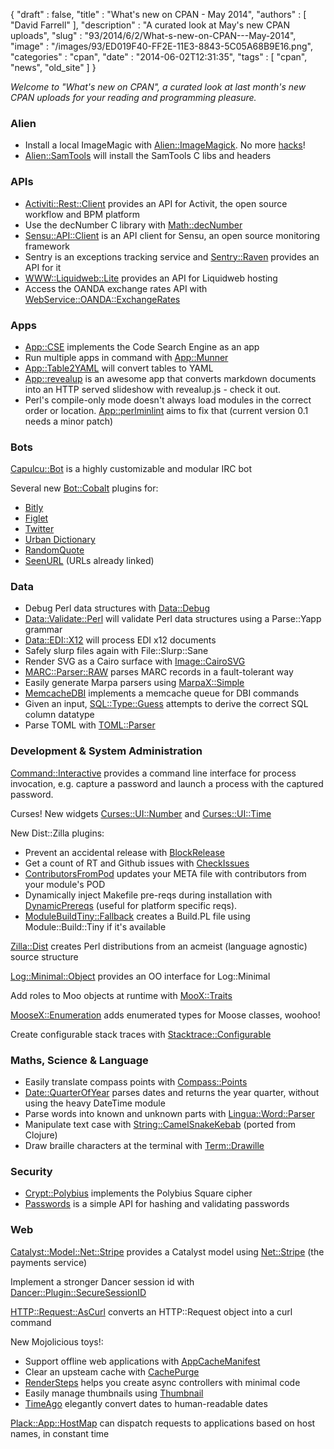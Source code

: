 {
   "draft" : false,
   "title" : "What's new on CPAN - May 2014",
   "authors" : [
      "David Farrell"
   ],
   "description" : "A curated look at May's new CPAN uploads",
   "slug" : "93/2014/6/2/What-s-new-on-CPAN---May-2014",
   "image" : "/images/93/ED019F40-FF2E-11E3-8843-5C05A68B9E16.png",
   "categories" : "cpan",
   "date" : "2014-06-02T12:31:35",
   "tags" : [
      "cpan",
      "news",
      "old_site"
   ]
}


*Welcome to "What's new on CPAN", a curated look at last month's new CPAN uploads for your reading and programming pleasure.*

### Alien

-   Install a local ImageMagic with [Alien::ImageMagick](https://metacpan.org/pod/Alien::ImageMagick). No more [hacks](http://perltricks.com/article/57/2014/1/1/Shazam-Use-Image-Magick-with-Perlbrew-in-minutes)!
-   [Alien::SamTools](https://metacpan.org/pod/Alien::SamTools) will install the SamTools C libs and headers

### APIs

-   [Activiti::Rest::Client](https://metacpan.org/pod/Activiti::Rest::Client) provides an API for Activit, the open source workflow and BPM platform
-   Use the decNumber C library with [Math::decNumber](https://metacpan.org/pod/Math::decNumber)
-   [Sensu::API::Client](https://metacpan.org/pod/Sensu::API::Client) is an API client for Sensu, an open source monitoring framework
-   Sentry is an exceptions tracking service and [Sentry::Raven](https://metacpan.org/pod/Sentry::Raven) provides an API for it
-   [WWW::Liquidweb::Lite](https://metacpan.org/pod/WWW::Liquidweb::Lite) provides an API for Liquidweb hosting
-   Access the OANDA exchange rates API with [WebService::OANDA::ExchangeRates](https://metacpan.org/pod/WebService::OANDA::ExchangeRates)

### Apps

-   [App::CSE](https://metacpan.org/pod/App::CSE) implements the Code Search Engine as an app
-   Run multiple apps in command with [App::Munner](https://metacpan.org/pod/App::Munner)
-   [App::Table2YAML](https://metacpan.org/pod/App::Table2YAML) will convert tables to YAML
-   [App::revealup](https://metacpan.org/pod/App::revealup) is an awesome app that converts markdown documents into an HTTP served slideshow with revealup.js - check it out.
-   Perl's compile-only mode doesn't always load modules in the correct order or location. [App::perlminlint](https://metacpan.org/pod/App::perlminlint) aims to fix that (current version 0.1 needs a minor patch)

### Bots

[Capulcu::Bot](https://metacpan.org/pod/Capulcu::Bot) is a highly customizable and modular IRC bot

Several new [Bot::Cobalt](https://metacpan.org/pod/Bot::Cobalt) plugins for:

-   [Bitly](https://metacpan.org/pod/Bot::Cobalt::Plugin::Bitly)
-   [Figlet](https://metacpan.org/pod/Bot::Cobalt::Plugin::Figlet)
-   [Twitter](https://metacpan.org/pod/Bot::Cobalt::Plugin::Twitter)
-   [Urban Dictionary](https://metacpan.org/pod/Bot::Cobalt::Plugin::Urban)
-   [RandomQuote](https://metacpan.org/pod/Bot::Cobalt::Plugin::RandomQuote)
-   [SeenURL](https://metacpan.org/pod/Bot::Cobalt::Plugin::SeenURL) (URLs already linked)

### Data

-   Debug Perl data structures with [Data::Debug](https://metacpan.org/pod/Data::Debug)
-   [Data::Validate::Perl](https://metacpan.org/pod/Data::Validate::Perl) will validate Perl data structures using a Parse::Yapp grammar
-   [Data::EDI::X12](https://metacpan.org/pod/Data::EDI::X12) will process EDI x12 documents
-   Safely slurp files again with File::Slurp::Sane
-   Render SVG as a Cairo surface with [Image::CairoSVG](https://metacpan.org/pod/Image::CairoSVG)
-   [MARC::Parser::RAW](https://metacpan.org/pod/MARC::Parser::RAW) parses MARC records in a fault-tolerant way
-   Easily generate Marpa parsers using [MarpaX::Simple](https://metacpan.org/pod/MarpaX::Simple)
-   [MemcacheDBI](https://metacpan.org/pod/MemcacheDBI) implements a memcache queue for DBI commands
-   Given an input, [SQL::Type::Guess](https://metacpan.org/pod/SQL::Type::Guess) attempts to derive the correct SQL column datatype
-   Parse TOML with [TOML::Parser](https://metacpan.org/pod/TOML::Parser)

### Development & System Administration

[Command::Interactive](https://metacpan.org/pod/Command::Interactive) provides a command line interface for process invocation, e.g. capture a password and launch a process with the captured password.

Curses! New widgets [Curses::UI::Number](https://metacpan.org/pod/Curses::UI::Number) and [Curses::UI::Time](https://metacpan.org/pod/Curses::UI::Time)

New Dist::Zilla plugins:

-   Prevent an accidental release with [BlockRelease](https://metacpan.org/pod/Dist::Zilla::Plugin::BlockRelease)
-   Get a count of RT and Github issues with [CheckIssues](https://metacpan.org/pod/Dist::Zilla::Plugin::CheckIssues)
-   [ContributorsFromPod](https://metacpan.org/pod/Dist::Zilla::Plugin::ContributorsFromPod) updates your META file with contributors from your module's POD
-   Dynamically inject Makefile pre-reqs during installation with [DynamicPrereqs](https://metacpan.org/pod/Dist::Zilla::Plugin::DynamicPrereqs) (useful for platform specific reqs).
-   [ModuleBuildTiny::Fallback](https://metacpan.org/pod/Dist::Zilla::Plugin::ModuleBuildTiny::Fallback) creates a Build.PL file using Module::Build::Tiny if it's available

[Zilla::Dist](https://metacpan.org/pod/Zilla::Dist) creates Perl distributions from an acmeist (language agnostic) source structure

[Log::Minimal::Object](https://metacpan.org/pod/Log::Minimal::Object) provides an OO interface for Log::Minimal

Add roles to Moo objects at runtime with [MooX::Traits](https://metacpan.org/pod/MooX::Traits)

[MooseX::Enumeration](https://metacpan.org/pod/MooseX::Enumeration) adds enumerated types for Moose classes, woohoo!

Create configurable stack traces with [Stacktrace::Configurable](https://metacpan.org/pod/Stacktrace::Configurable)

### Maths, Science & Language

-   Easily translate compass points with [Compass::Points](https://metacpan.org/pod/Compass::Points)
-   [Date::QuarterOfYear](https://metacpan.org/pod/Date::QuarterOfYear) parses dates and returns the year quarter, without using the heavy DateTime module
-   Parse words into known and unknown parts with [Lingua::Word::Parser](https://metacpan.org/pod/Lingua::Word::Parser)
-   Manipulate text case with [String::CamelSnakeKebab](https://metacpan.org/pod/String::CamelSnakeKebab) (ported from Clojure)
-   Draw braille characters at the terminal with [Term::Drawille](https://metacpan.org/pod/Term::Drawille)

### Security

-   [Crypt::Polybius](https://metacpan.org/pod/Crypt::Polybius) implements the Polybius Square cipher
-   [Passwords](https://metacpan.org/pod/Passwords) is a simple API for hashing and validating passwords

### Web

[Catalyst::Model::Net::Stripe](https://metacpan.org/pod/Catalyst::Model::Net::Stripe) provides a Catalyst model using [Net::Stripe](https://metacpan.org/pod/Net::Stripe) (the payments service)

Implement a stronger Dancer session id with [Dancer::Plugin::SecureSessionID](https://metacpan.org/pod/Dancer::Plugin::SecureSessionID)

[HTTP::Request::AsCurl](https://metacpan.org/pod/HTTP::Request::AsCurl) converts an HTTP::Request object into a curl command

New Mojolicious toys!:

-   Support offline web applications with [AppCacheManifest](https://metacpan.org/pod/Mojolicious::Plugin::AppCacheManifest)
-   Clear an upsteam cache with [CachePurge](https://metacpan.org/pod/Mojolicious::Plugin::CachePurge)
-   [RenderSteps](https://metacpan.org/pod/Mojolicious::Plugin::RenderSteps) helps you create async controllers with minimal code
-   Easily manage thumbnails using [Thumbnail](https://metacpan.org/pod/Mojolicious::Plugin::Thumbnail)
-   [TimeAgo](https://metacpan.org/pod/Mojolicious::Plugin::TimeAgo) elegantly convert dates to human-readable dates

[Plack::App::HostMap](https://metacpan.org/pod/Plack::App::HostMap) can dispatch requests to applications based on host names, in constant time
